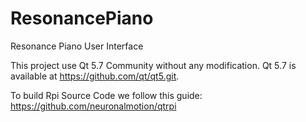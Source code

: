 # ResonancePiano
Resonance Piano User Interface

This project use Qt 5.7 Community without any modification.
Qt 5.7 is available at https://github.com/qt/qt5.git.

To build Rpi Source Code we follow this guide:
https://github.com/neuronalmotion/qtrpi


